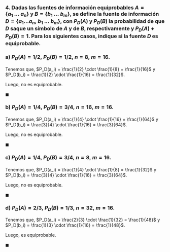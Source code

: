 ### 4. Dadas las fuentes de información equiprobables $A = \{a_1\ ...\ a_n\}$ y $B = \{b_1\ ...\ b_m\}$, se define la fuente de información $D = \{a_1 ... a_n,\ b_1\ ...\ b_m\}$, con $P_D(A)$ y $P_D(B)$ la probabilidad de que $D$ saque un símbolo de $A$ y de $B$, respectivamente y $P_D(A) + P_D(B) = 1$. Para los siguientes casos, indique si la fuente $D$ es equiprobable.

### a) $P_D(A) = 1/2,\ P_D(B) = 1/2,\ n = 8,\ m = 16$.

Tenemos que, $P_D(a_i) = \frac{1}{2} \cdot \frac{1}{8} = \frac{1}{16}$ y $P_D(b_i) = \frac{1}{2} \cdot \frac{1}{16} = \frac{1}{32}$. 

Luego, no es equiprobable.

$\blacksquare$

### b) $P_D(A) = 1/4,\ P_D(B) = 3/4,\ n = 16,\ m = 16$.


Tenemos que, $P_D(a_i) = \frac{1}{4} \cdot \frac{1}{16} = \frac{1}{64}$ y $P_D(b_i) = \frac{3}{4} \cdot \frac{1}{16} = \frac{3}{64}$.

Luego, no es equiprobable.

$\blacksquare$

### c) $P_D(A) = 1/4,\ P_D(B) = 3/4,\ n = 8,\ m = 16$.

Tenemos que, $P_D(a_i) = \frac{1}{4} \cdot \frac{1}{8} = \frac{1}{32}$ y $P_D(b_i) = \frac{3}{4} \cdot \frac{1}{16} = \frac{3}{64}$.

Luego, no es equiprobable.

$\blacksquare$

### d) $P_D(A) = 2/3,\ P_D(B) = 1/3,\ n = 32,\ m = 16$.


Tenemos que, $P_D(a_i) = \frac{2}{3} \cdot \frac{1}{32} = \frac{1}{48}$ y $P_D(b_i) = \frac{1}{3} \cdot \frac{1}{16} = \frac{1}{48}$.

Luego, es equiprobable.

$\blacksquare$
